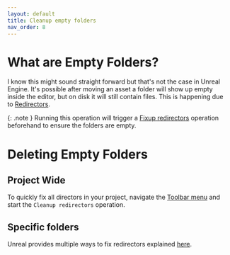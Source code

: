 ```yaml
---
layout: default
title: Cleanup empty folders
nav_order: 8
---
```


# What are Empty Folders?

I know this might sound straight forward but that's not the case in Unreal Engine. It's possible after moving an asset a folder will show up empty inside the editor, but on disk it will still contain files. This is happening due to [Redirectors](https://docs.unrealengine.com/4.26/en-US/ProductionPipelines/Redirectors/).

{: .note }
Running this operation will trigger a [Fixup redirectors](fix-redirectors) operation beforehand to ensure the folders are empty.

# Deleting Empty Folders

## Project Wide

To quickly fix all directors in your project, navigate the [Toolbar menu](how-to-run-commands#toolbar-menu) and start the `Cleanup redirectors` operation.

## Specific folders

Unreal provides multiple ways to fix redirectors explained [here](https://docs.unrealengine.com/4.26/en-US/ProductionPipelines/Redirectors/).


